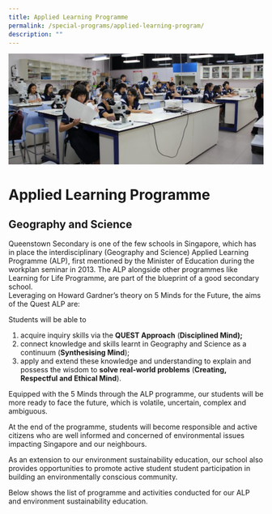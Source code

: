 ```yaml
---
title: Applied Learning Programme
permalink: /special-programs/applied-learning-program/
description: ""
---
```

![](/images/Programmes/alpbanner.jpg)


Applied Learning Programme
==========================

**Geography and Science**
-------------------------

Queenstown Secondary is one of the few schools in Singapore, which has in place the interdisciplinary (Geography and Science) Applied Learning Programme (ALP), first mentioned by the Minister of Education during the workplan seminar in 2013. The ALP alongside other programmes like Learning for Life Programme, are part of the blueprint of a good secondary school.  
Leveraging on Howard Gardner’s theory on 5 Minds for the Future, the aims of the Quest ALP are:

Students will be able to

1.  acquire inquiry skills via the **QUEST Approach** (**Disciplined Mind);**
2.  connect knowledge and skills learnt in Geography and Science as a continuum (**Synthesising Mind**);
3.  apply and extend these knowledge and understanding to explain and possess the wisdom to **solve real-world problems** (**Creating, Respectful and Ethical Mind**).

Equipped with the 5 Minds through the ALP programme, our students will be more ready to face the future, which is volatile, uncertain, complex and ambiguous.

At the end of the programme, students will become responsible and active citizens who are well informed and concerned of environmental issues impacting Singapore and our neighbours.

As an extension to our environment sustainability education, our school also provides opportunities to promote active student student participation in building an environmentally conscious community.

Below shows the list of programme and activities conducted for our ALP and environment sustainability education.